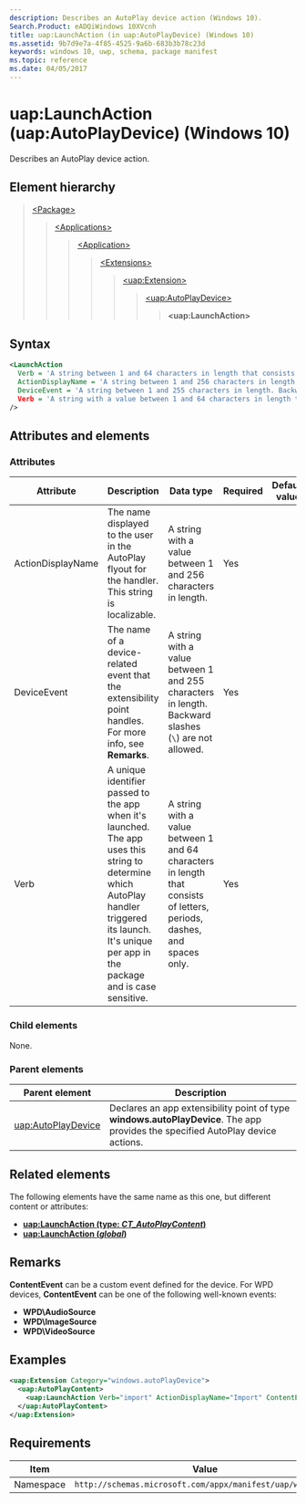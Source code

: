 ```yaml
---
description: Describes an AutoPlay device action (Windows 10).
Search.Product: eADQiWindows 10XVcnh
title: uap:LaunchAction (in uap:AutoPlayDevice) (Windows 10)
ms.assetid: 9b7d9e7a-4f85-4525-9a6b-683b3b78c23d
keywords: windows 10, uwp, schema, package manifest
ms.topic: reference
ms.date: 04/05/2017
---
```


# uap:LaunchAction (uap:AutoPlayDevice) (Windows 10)

Describes an AutoPlay device action.

## Element hierarchy

> [\<Package\>](element-package.md)
> > [\<Applications\>](element-applications.md)
> > > [\<Application\>](element-application.md)
> > > > [\<Extensions\>](element-extensions.md)
> > > > > [\<uap:Extension\>](element-uap-extension.md)
> > > > > > [\<uap:AutoPlayDevice\>](element-uap-autoplaydevice.md)
> > > > > > > **\<uap:LaunchAction\>**

## Syntax

```xml
<LaunchAction
  Verb = 'A string between 1 and 64 characters in length that consists of letters, periods, dashes, and spaces only.'
  ActionDisplayName = 'A string between 1 and 256 characters in length. This string is localizable.' 
  DeviceEvent = 'A string between 1 and 255 characters in length. Backward slashes ('\') are not allowed.'
  Verb = 'A string with a value between 1 and 64 characters in length that consists of letters, periods, dashes, and spaces only.'
/>
```

## Attributes and elements

### Attributes

| Attribute | Description | Data type | Required | Default value |
|-|-|-|-|-|
| ActionDisplayName | The name displayed to the user in the AutoPlay flyout for the handler. This string is localizable. | A string with a value between 1 and 256 characters in length. | Yes |  |
| DeviceEvent | The name of a device-related event that the extensibility point handles. For more info, see **Remarks**. | A string with a value between 1 and 255 characters in length. Backward slashes (`\`) are not allowed. | Yes |  |
| Verb | A unique identifier passed to the app when it's launched. The app uses this string to determine which AutoPlay handler triggered its launch. It's unique per app in the package and is case sensitive. | A string with a value between 1 and 64 characters in length that consists of letters, periods, dashes, and spaces only. | Yes |  |

### Child elements

None.

### Parent elements

| Parent element | Description |
|-|-|
| [uap:AutoPlayDevice](element-uap-autoplaydevice.md) | Declares an app extensibility point of type **windows.autoPlayDevice**. The app provides the specified AutoPlay device actions.

## Related elements

The following elements have the same name as this one, but different content or attributes:

- **[uap:LaunchAction (type: *CT_AutoPlayContent*)](element-uap-launchaction.md)**
- **[uap:LaunchAction (*global*)](element-2-uap-launchaction.md)**

## Remarks

**ContentEvent** can be a custom event defined for the device. For WPD devices, **ContentEvent** can be one of the following well-known events:

- **WPD\\AudioSource**
- **WPD\\ImageSource**
- **WPD\\VideoSource**

## Examples

```xml
<uap:Extension Category="windows.autoPlayDevice">
  <uap:AutoPlayContent>
    <uap:LaunchAction Verb="import" ActionDisplayName="Import" ContentEvent="WPD\ImageSource"/>
  </uap:AutoPlayContent>
</uap:Extension>
```

## Requirements

| Item  | Value  |
|--|--|
| Namespace | `http://schemas.microsoft.com/appx/manifest/uap/windows10` |
